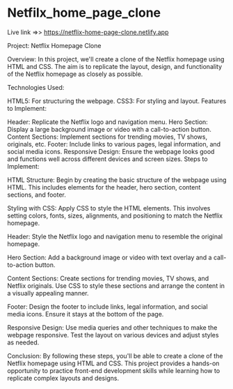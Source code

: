 # Netfilx_home_page_clone

Live link =>>  https://netflix-home-page-clone.netlify.app


Project: Netflix Homepage Clone

Overview:
In this project, we'll create a clone of the Netflix homepage using HTML and CSS. The aim is to replicate the layout, design, and functionality of the Netflix homepage as closely as possible.

Technologies Used:

HTML5: For structuring the webpage.
CSS3: For styling and layout.
Features to Implement:

Header: Replicate the Netflix logo and navigation menu.
Hero Section: Display a large background image or video with a call-to-action button.
Content Sections: Implement sections for trending movies, TV shows, originals, etc.
Footer: Include links to various pages, legal information, and social media icons.
Responsive Design: Ensure the webpage looks good and functions well across different devices and screen sizes.
Steps to Implement:

HTML Structure: Begin by creating the basic structure of the webpage using HTML. This includes elements for the header, hero section, content sections, and footer.

Styling with CSS: Apply CSS to style the HTML elements. This involves setting colors, fonts, sizes, alignments, and positioning to match the Netflix homepage.

Header: Style the Netflix logo and navigation menu to resemble the original homepage.

Hero Section: Add a background image or video with text overlay and a call-to-action button.

Content Sections: Create sections for trending movies, TV shows, and Netflix originals. Use CSS to style these sections and arrange the content in a visually appealing manner.

Footer: Design the footer to include links, legal information, and social media icons. Ensure it stays at the bottom of the page.

Responsive Design: Use media queries and other techniques to make the webpage responsive. Test the layout on various devices and adjust styles as needed.

Conclusion:
By following these steps, you'll be able to create a clone of the Netflix homepage using HTML and CSS. This project provides a hands-on opportunity to practice front-end development skills while learning how to replicate complex layouts and designs.
